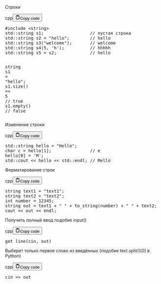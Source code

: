 <p>Строки</p>
<div class="code_element"><div class="lang_line"><text>cpp</text><button class="copy_code_button" onclick="CopyCode(this)"><svg style="width: 1.2em;height: 1.2em;" aria-hidden="true" xmlns="http://www.w3.org/2000/svg" fill="none" viewBox="0 0 24 24"><path stroke="currentColor" stroke-linecap="round" stroke-linejoin="round" stroke-width="2" d="M15 4h3a1 1 0 0 1 1 1v15a1 1 0 0 1-1 1H6a1 1 0 0 1-1-1V5a1 1 0 0 1 1-1h3m0 3h6m-5-4v4h4V3h-4Z"/></svg><text class="unselectable">Copy code</text></button></div><div class="code language-cpp"><div class="highlight"><pre><span></span><span class="cp">#include</span><span class="w"> </span><span class="cpf">&lt;string&gt;</span>
<span class="n">std</span><span class="o">::</span><span class="n">string</span><span class="w"> </span><span class="n">s1</span><span class="p">;</span><span class="w">                  </span><span class="c1">// пустая строка</span>
<span class="n">std</span><span class="o">::</span><span class="n">string</span><span class="w"> </span><span class="n">s2</span><span class="w"> </span><span class="o">=</span><span class="w"> </span><span class="s">&quot;hello&quot;</span><span class="p">;</span><span class="w">        </span><span class="c1">// hello</span>
<span class="n">std</span><span class="o">::</span><span class="n">string</span><span class="w"> </span><span class="n">s3</span><span class="p">(</span><span class="s">&quot;welcome&quot;</span><span class="p">);</span><span class="w">       </span><span class="c1">// welcome</span>
<span class="n">std</span><span class="o">::</span><span class="n">string</span><span class="w"> </span><span class="n">s4</span><span class="p">(</span><span class="mi">5</span><span class="p">,</span><span class="w"> </span><span class="sc">&#39;h&#39;</span><span class="p">);</span><span class="w">          </span><span class="c1">// hhhhh</span>
<span class="n">std</span><span class="o">::</span><span class="n">string</span><span class="w"> </span><span class="n">s5</span><span class="w"> </span><span class="o">=</span><span class="w"> </span><span class="n">s2</span><span class="p">;</span><span class="w">             </span><span class="c1">// hello</span>

<span class="n">string</span><span class="w"> </span><span class="n">s1</span><span class="w"> </span><span class="o">=</span><span class="w"> </span><span class="s">&quot;hello&quot;</span><span class="p">;</span>
<span class="n">s1</span><span class="p">.</span><span class="n">size</span><span class="p">()</span><span class="w"> </span><span class="o">==</span><span class="w"> </span><span class="mi">5</span><span class="w">                   </span><span class="c1">// true</span>
<span class="n">s1</span><span class="p">.</span><span class="n">empty</span><span class="p">()</span><span class="w">                       </span><span class="c1">// false</span>
</pre></div></div></div>

<p>Изменение строки</p>
<div class="code_element"><div class="lang_line"><text>cpp</text><button class="copy_code_button" onclick="CopyCode(this)"><svg style="width: 1.2em;height: 1.2em;" aria-hidden="true" xmlns="http://www.w3.org/2000/svg" fill="none" viewBox="0 0 24 24"><path stroke="currentColor" stroke-linecap="round" stroke-linejoin="round" stroke-width="2" d="M15 4h3a1 1 0 0 1 1 1v15a1 1 0 0 1-1 1H6a1 1 0 0 1-1-1V5a1 1 0 0 1 1-1h3m0 3h6m-5-4v4h4V3h-4Z"/></svg><text class="unselectable">Copy code</text></button></div><div class="code language-cpp"><div class="highlight"><pre><span></span><span class="n">std</span><span class="o">::</span><span class="n">string</span><span class="w"> </span><span class="n">hello</span><span class="w"> </span><span class="o">=</span><span class="w"> </span><span class="s">&quot;Hello&quot;</span><span class="p">;</span>
<span class="kt">char</span><span class="w"> </span><span class="n">c</span><span class="w"> </span><span class="o">=</span><span class="w"> </span><span class="n">hello</span><span class="p">[</span><span class="mi">1</span><span class="p">];</span><span class="w">               </span><span class="c1">// e</span>
<span class="n">hello</span><span class="p">[</span><span class="mi">0</span><span class="p">]</span><span class="w"> </span><span class="o">=</span><span class="w"> </span><span class="sc">&#39;M&#39;</span><span class="p">;</span>
<span class="n">std</span><span class="o">::</span><span class="n">cout</span><span class="w"> </span><span class="o">&lt;&lt;</span><span class="w"> </span><span class="n">hello</span><span class="w"> </span><span class="o">&lt;&lt;</span><span class="w"> </span><span class="n">std</span><span class="o">::</span><span class="n">endl</span><span class="p">;</span><span class="w"> </span><span class="c1">// Mello</span>
</pre></div></div></div>

<p>Форматирование строк</p>
<div class="code_element"><div class="lang_line"><text>cpp</text><button class="copy_code_button" onclick="CopyCode(this)"><svg style="width: 1.2em;height: 1.2em;" aria-hidden="true" xmlns="http://www.w3.org/2000/svg" fill="none" viewBox="0 0 24 24"><path stroke="currentColor" stroke-linecap="round" stroke-linejoin="round" stroke-width="2" d="M15 4h3a1 1 0 0 1 1 1v15a1 1 0 0 1-1 1H6a1 1 0 0 1-1-1V5a1 1 0 0 1 1-1h3m0 3h6m-5-4v4h4V3h-4Z"/></svg><text class="unselectable">Copy code</text></button></div><div class="code language-cpp"><div class="highlight"><pre><span></span><span class="n">string</span><span class="w"> </span><span class="n">text1</span><span class="w"> </span><span class="o">=</span><span class="w"> </span><span class="s">&quot;text1&quot;</span><span class="p">;</span>
<span class="n">string</span><span class="w"> </span><span class="n">text2</span><span class="w"> </span><span class="o">=</span><span class="w"> </span><span class="s">&quot;text2&quot;</span><span class="p">;</span>
<span class="kt">int</span><span class="w"> </span><span class="n">number</span><span class="w"> </span><span class="o">=</span><span class="w"> </span><span class="mi">12345</span><span class="p">;</span>
<span class="n">string</span><span class="w"> </span><span class="n">out</span><span class="w"> </span><span class="o">=</span><span class="w"> </span><span class="n">text1</span><span class="w"> </span><span class="o">+</span><span class="w"> </span><span class="s">&quot; &quot;</span><span class="w"> </span><span class="o">+</span><span class="w"> </span><span class="n">to_string</span><span class="p">(</span><span class="n">number</span><span class="p">)</span><span class="w"> </span><span class="o">+</span><span class="w"> </span><span class="s">&quot; &quot;</span><span class="w"> </span><span class="o">+</span><span class="w"> </span><span class="n">text2</span><span class="p">;</span>
<span class="n">cout</span><span class="w"> </span><span class="o">&lt;&lt;</span><span class="w"> </span><span class="n">out</span><span class="w"> </span><span class="o">&lt;&lt;</span><span class="w"> </span><span class="n">endl</span><span class="p">;</span>
</pre></div></div></div>

<p>Получить полный ввод подобие input()</p>
<div class="code_element"><div class="lang_line"><text>cpp</text><button class="copy_code_button" onclick="CopyCode(this)"><svg style="width: 1.2em;height: 1.2em;" aria-hidden="true" xmlns="http://www.w3.org/2000/svg" fill="none" viewBox="0 0 24 24"><path stroke="currentColor" stroke-linecap="round" stroke-linejoin="round" stroke-width="2" d="M15 4h3a1 1 0 0 1 1 1v15a1 1 0 0 1-1 1H6a1 1 0 0 1-1-1V5a1 1 0 0 1 1-1h3m0 3h6m-5-4v4h4V3h-4Z"/></svg><text class="unselectable">Copy code</text></button></div><div class="code language-cpp"><div class="highlight"><pre><span></span><span class="n">get_line</span><span class="p">(</span><span class="n">cin</span><span class="p">,</span><span class="w"> </span><span class="n">out</span><span class="p">)</span>
</pre></div></div></div>

<p>Выберет только первое слово из введённых (подобие text.split()[0] в Python)</p>
<div class="code_element"><div class="lang_line"><text>cpp</text><button class="copy_code_button" onclick="CopyCode(this)"><svg style="width: 1.2em;height: 1.2em;" aria-hidden="true" xmlns="http://www.w3.org/2000/svg" fill="none" viewBox="0 0 24 24"><path stroke="currentColor" stroke-linecap="round" stroke-linejoin="round" stroke-width="2" d="M15 4h3a1 1 0 0 1 1 1v15a1 1 0 0 1-1 1H6a1 1 0 0 1-1-1V5a1 1 0 0 1 1-1h3m0 3h6m-5-4v4h4V3h-4Z"/></svg><text class="unselectable">Copy code</text></button></div><div class="code language-cpp"><div class="highlight"><pre><span></span><span class="n">cin</span><span class="w"> </span><span class="o">&gt;&gt;</span><span class="w"> </span><span class="n">out</span>
</pre></div></div></div>